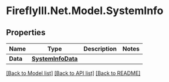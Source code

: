 # FireflyIII.Net.Model.SystemInfo
## Properties

Name | Type | Description | Notes
------------ | ------------- | ------------- | -------------
**Data** | [**SystemInfoData**](SystemInfoData.md) |  | 

[[Back to Model list]](../README.md#documentation-for-models) [[Back to API list]](../README.md#documentation-for-api-endpoints) [[Back to README]](../README.md)

